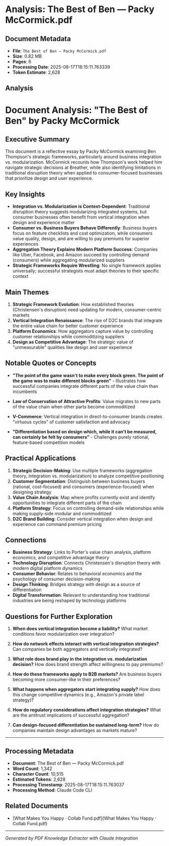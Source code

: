 # Analysis: The Best of Ben — Packy McCormick.pdf

## Document Metadata
- **File**: `The Best of Ben — Packy McCormick.pdf`
- **Size**: 0.82 MB
- **Pages**: 6
- **Processing Date**: 2025-08-17T18:15:11.763339
- **Token Estimate**: 2,628

## Analysis

# Document Analysis: "The Best of Ben" by Packy McCormick

## Executive Summary

This document is a reflective essay by Packy McCormick examining Ben Thompson's strategic frameworks, particularly around business integration vs. modularization. McCormick recounts how Thompson's work helped him navigate strategic decisions at Breather, while also identifying limitations in traditional disruption theory when applied to consumer-focused businesses that prioritize design and user experience.

## Key Insights

- **Integration vs. Modularization is Context-Dependent**: Traditional disruption theory suggests modularizing integrated systems, but consumer businesses often benefit from vertical integration when design and experience matter
- **Consumer vs. Business Buyers Behave Differently**: Business buyers focus on feature checklists and cost optimization, while consumers value quality, design, and are willing to pay premiums for superior experiences
- **Aggregation Theory Explains Modern Platform Success**: Companies like Uber, Facebook, and Amazon succeed by controlling demand (consumers) while aggregating modularized suppliers
- **Strategic Frameworks Require Wrestling**: No single framework applies universally; successful strategists must adapt theories to their specific context

## Main Themes

1. **Strategic Framework Evolution**: How established theories (Christensen's disruption) need updating for modern, consumer-centric markets
2. **Vertical Integration Renaissance**: The rise of D2C brands that integrate the entire value chain for better customer experience
3. **Platform Economics**: How aggregators capture value by controlling customer relationships while commoditizing suppliers
4. **Design as Competitive Advantage**: The strategic value of "unmeasurable" qualities like design and user experience

## Notable Quotes or Concepts

- **"The point of the game wasn't to make every block green. The point of the game was to make different blocks green"** - Illustrates how successful companies integrate different parts of the value chain than incumbents

- **Law of Conservation of Attractive Profits**: Value migrates to new parts of the value chain when other parts become commoditized

- **V-Commerce**: Vertical integration in direct-to-consumer brands creates "virtuous cycles" of customer satisfaction and advocacy

- **"Differentiation based on design which, while it can't be measured, can certainly be felt by consumers"** - Challenges purely rational, feature-based competition models

## Practical Applications

1. **Strategic Decision-Making**: Use multiple frameworks (aggregation theory, integration vs. modularization) to analyze competitive positioning
2. **Customer Segmentation**: Distinguish between business buyers (rational, cost-focused) and consumers (experience-focused) when designing strategy
3. **Value Chain Analysis**: Map where profits currently exist and identify opportunities to integrate different parts of the chain
4. **Platform Strategy**: Focus on controlling demand-side relationships while making supply-side modular and commoditized
5. **D2C Brand Building**: Consider vertical integration when design and experience can command premium pricing

## Connections

- **Business Strategy**: Links to Porter's value chain analysis, platform economics, and competitive advantage theory
- **Technology Disruption**: Connects Christensen's disruption theory with modern digital platform dynamics
- **Consumer Behavior**: Relates to behavioral economics and the psychology of consumer decision-making
- **Design Thinking**: Bridges strategy with design as a source of differentiation
- **Digital Transformation**: Relevant to understanding how traditional industries are being reshaped by technology platforms

## Questions for Further Exploration

1. **When does vertical integration become a liability?** What market conditions favor modularization over integration?

2. **How do network effects interact with vertical integration strategies?** Can companies be both aggregators and vertically integrated?

3. **What role does brand play in the integration vs. modularization decision?** How does brand strength affect willingness to pay premiums?

4. **How do these frameworks apply to B2B markets?** Are business buyers becoming more consumer-like in their preferences?

5. **What happens when aggregators start integrating supply?** How does this change competitive dynamics (e.g., Amazon's private label strategy)?

6. **How do regulatory considerations affect integration strategies?** What are the antitrust implications of successful aggregation?

7. **Can design-focused differentiation be sustained long-term?** How do companies maintain design advantages as markets mature?

---

## Processing Metadata
- **Document**: The Best of Ben — Packy McCormick.pdf
- **Word Count**: 1,342
- **Character Count**: 10,515
- **Estimated Tokens**: 2,628
- **Processing Timestamp**: 2025-08-17T18:15:11.763037
- **Processing Method**: Claude Code CLI

## Related Documents

- [What Makes You Happy · Collab Fund.pdf](What Makes You Happy · Collab Fund.pdf)

---
*Generated by PDF Knowledge Extractor with Claude Integration*